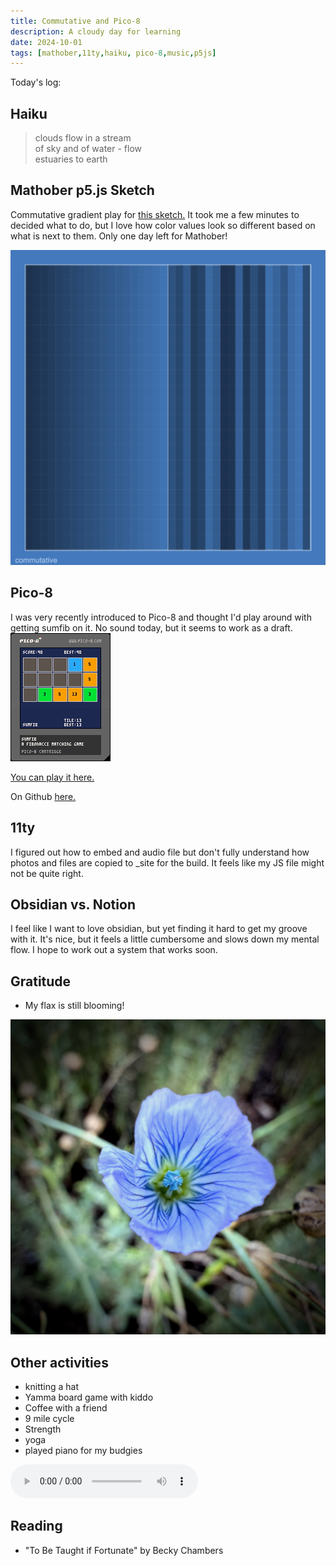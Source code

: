 ```yaml
---
title: Commutative and Pico-8
description: A cloudy day for learning
date: 2024-10-01
tags: [mathober,11ty,haiku, pico-8,music,p5js]
---
```


Today's log:

## Haiku
<blockquote class="haiku">
clouds flow in a stream<br>
of sky and of water - flow<br>
estuaries to earth
</blockquote>

<!-- <img src="./ablaze.jpg" alt="A photo of maple in autumn yellow from beneathe with vivid colors with a blue sky."> -->


## Mathober p5.js Sketch
Commutative gradient play for <a href= "https://codepen.io/fractalkitty/pen/wvVjzwW" target="_blank" rel="noopener noreferrer">this sketch.</a> It took me a few minutes to decided what to do, but I love how color values look so different based on what is next to them. Only one day left for Mathober!

<img src="./commutative.jpg" alt="A gradient on the left and a shuffled set of the same colors on the right on a blueprint design.">


## Pico-8

I was very recently introduced to Pico-8 and thought I'd play around with getting sumfib on it. No sound today, but it seems to work as a draft.
<a href="https://www.lexaloffle.com/bbs/?tid=145020" target="_blank" rel="noopener noreferrer">
		<img src="./sumfib-p8.jpg" alt="The cartridge for the pico-8 sumfib game." class="image-small">
</a>

<a href="https://www.lexaloffle.com/bbs/?tid=145020" target="_blank" rel="noopener noreferrer">You can play it here.</a>

On Github <a href="https://github.com/fractalkitty/sumfib_pico8" target="_blank" rel="noopener noreferrer">here.</a>

## 11ty
I figured out how to embed and audio file but don't fully understand how photos and files are copied to _site for the build. It feels like my JS file might not be quite right.

## Obsidian vs. Notion
I feel like I want to love obsidian, but yet finding it hard to get my groove with it. It's nice, but it feels a little cumbersome and slows down my mental flow. I hope to work out a system that works soon.

## Gratitude
- My flax is still blooming!
<img src="./flax.jpg" alt="A purple avian flax flower close up.">

## Other activities
- knitting a hat
- Yamma board game with kiddo
- Coffee with a friend
- 9 mile cycle
- Strength
- yoga
- played piano for my budgies

<audio controls preload="metadata">
		<source src="puddle-of-stars.m4a" type="audio/mp4">
		Your browser does not support the audio element.
</audio>



## Reading
- "To Be Taught if Fortunate" by Becky Chambers



